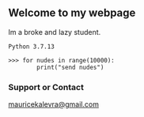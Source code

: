 ## Welcome to my webpage
Im a broke and lazy student.

```
Python 3.7.13

>>> for nudes in range(10000):  
    	print("send nudes")

```

### Support or Contact

mauricekalevra@gmail.com
